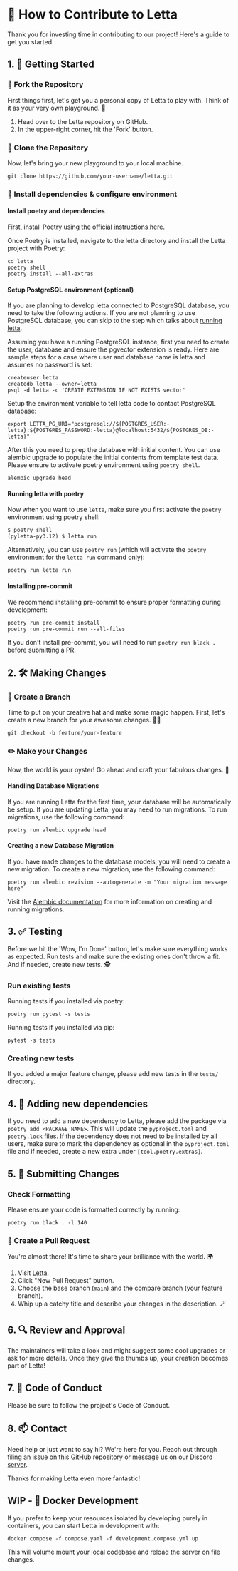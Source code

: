 # 🚀 How to Contribute to Letta

Thank you for investing time in contributing to our project! Here's a guide to get you started.

## 1. 🚀 Getting Started

### 🍴 Fork the Repository

First things first, let's get you a personal copy of Letta to play with. Think of it as your very own playground. 🎪

1. Head over to the Letta repository on GitHub.
2. In the upper-right corner, hit the 'Fork' button.

### 🚀 Clone the Repository

Now, let's bring your new playground to your local machine.

```shell
git clone https://github.com/your-username/letta.git
```

### 🧩 Install dependencies & configure environment

#### Install poetry and dependencies

First, install Poetry using [the official instructions here](https://python-poetry.org/docs/#installation).

Once Poetry is installed, navigate to the letta directory and install the Letta project with Poetry:
```shell
cd letta
poetry shell
poetry install --all-extras
```
#### Setup PostgreSQL environment (optional)

If you are planning to develop letta connected to PostgreSQL database, you need to take the following actions.
If you are not planning to use PostgreSQL database, you can skip to the step which talks about [running letta](#running-letta-with-poetry).

Assuming you have a running PostgreSQL instance, first you need to create the user, database and ensure the pgvector
extension is ready. Here are sample steps for a case where user and database name is letta and assumes no password is set:

```shell
createuser letta
createdb letta --owner=letta
psql -d letta -c 'CREATE EXTENSION IF NOT EXISTS vector'
```
Setup the environment variable to tell letta code to contact PostgreSQL database:
```shell
export LETTA_PG_URI="postgresql://${POSTGRES_USER:-letta}:${POSTGRES_PASSWORD:-letta}@localhost:5432/${POSTGRES_DB:-letta}"
```

After this you need to prep the database with initial content. You can use alembic upgrade to populate the initial
contents from template test data. Please ensure to activate poetry environment using `poetry shell`.
```shell
alembic upgrade head
```

#### Running letta with poetry

Now when you want to use `letta`, make sure you first activate the `poetry` environment using poetry shell:

```shell
$ poetry shell
(pyletta-py3.12) $ letta run
```

Alternatively, you can use `poetry run` (which will activate the `poetry` environment for the `letta run` command only):
```shell
poetry run letta run
```

#### Installing pre-commit
We recommend installing pre-commit to ensure proper formatting during development:
```
poetry run pre-commit install
poetry run pre-commit run --all-files
```
If you don't install pre-commit, you will need to run `poetry run black .` before submitting a PR.

## 2. 🛠️ Making Changes

### 🌟 Create a Branch

Time to put on your creative hat and make some magic happen. First, let's create a new branch for your awesome changes. 🧙‍♂️

```shell
git checkout -b feature/your-feature
```

### ✏️ Make your Changes

Now, the world is your oyster! Go ahead and craft your fabulous changes. 🎨


#### Handling Database Migrations
If you are running Letta for the first time, your database will be automatically be setup. If you are updating Letta, you may need to run migrations. To run migrations, use the following command:
```shell
poetry run alembic upgrade head
```

#### Creating a new Database Migration
If you have made changes to the database models, you will need to create a new migration. To create a new migration, use the following command:
```shell
poetry run alembic revision --autogenerate -m "Your migration message here"
```

Visit the [Alembic documentation](https://alembic.sqlalchemy.org/en/latest/tutorial.html) for more information on creating and running migrations.

## 3. ✅ Testing

Before we hit the 'Wow, I'm Done' button, let's make sure everything works as expected. Run tests and make sure the existing ones don't throw a fit. And if needed, create new tests. 🕵️

### Run existing tests

Running tests if you installed via poetry:
```
poetry run pytest -s tests
```

Running tests if you installed via pip:
```
pytest -s tests
```

### Creating new tests
If you added a major feature change, please add new tests in the `tests/` directory.

## 4. 🧩 Adding new dependencies
If you need to add a new dependency to Letta, please add the package via `poetry add <PACKAGE_NAME>`. This will update the `pyproject.toml` and `poetry.lock` files. If the dependency does not need to be installed by all users, make sure to mark the dependency as optional in the `pyproject.toml` file and if needed, create a new extra under `[tool.poetry.extras]`.

## 5. 🚀 Submitting Changes

### Check Formatting
Please ensure your code is formatted correctly by running:
```
poetry run black . -l 140
```

### 🚀 Create a Pull Request

You're almost there! It's time to share your brilliance with the world. 🌍

1. Visit [Letta](https://github.com/letta-ai/letta).
2. Click "New Pull Request" button.
3. Choose the base branch (`main`) and the compare branch (your feature branch).
4. Whip up a catchy title and describe your changes in the description. 🪄

## 6. 🔍 Review and Approval

The maintainers will take a look and might suggest some cool upgrades or ask for more details. Once they give the thumbs up, your creation becomes part of Letta!

## 7. 📜 Code of Conduct

Please be sure to follow the project's Code of Conduct.

## 8. 📫 Contact

Need help or just want to say hi? We're here for you. Reach out through filing an issue on this GitHub repository or message us on our [Discord server](https://discord.gg/9GEQrxmVyE).

Thanks for making Letta even more fantastic!

## WIP - 🐋 Docker Development
If you prefer to keep your resources isolated by developing purely in containers, you can start Letta in development with:
```shell
docker compose -f compose.yaml -f development.compose.yml up
```
This will volume mount your local codebase and reload the server on file changes.
